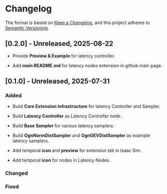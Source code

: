 # Changelog

The format is based on [Keep a Changelog](https://keepachangelog.com/en/1.1.0/),
and this project adheres to [Semantic Versioning](https://semver.org/spec/v2.0.0.html).

## [0.2.0] - Unreleased, 2025-08-22
- Provide **Preview & Example** for latency controller.

- Add **main README.md** for latency nodes extension in github main page.

## [0.1.0] - Unreleased, 2025-07-31

### Added
- Build **Core Extension Infrastructure** for latency Controller and Sampler.

- Build **Latency Controller** as Latency Controller node.

- Build **Base Sampler** for various latency samplers.

- Build **OgnNormDistSampler** and **OgnGEVDistSampler** as example latency samplers.

- Add temporal **icon** and **preview** for extension tab in Isaac Sim.

- Add temporal **icon** for nodes in Latency Nodes.

### Changed


### Fixed
